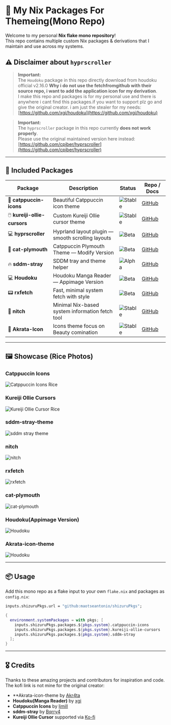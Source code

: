 # 🚀 My Nix Packages For Themeing(Mono Repo)

Welcome to my personal **Nix flake mono repository**!  
This repo contains multiple custom Nix packages & derivations that I maintain and use across my systems.

## ⚠️ Disclaimer about `hyprscroller`

> **Important:**  
> The `Houdoku` package in this repo directly download from houdoku official v2.16.0 **Why i do not use the fetchfromgithub with their source repo, i want to add the application icon for my derivation**.  
> I make this repo and packages is for my personal use and there is anywhere i cant find this packages.if you want to support plz go and give the original creator. i am just the stealer for my needs:  
> [https://github.com/xgi/houdoku](https://github.com/xgi/houdoku)



> **Important:**  
> The `hyprscroller` package in this repo currently **does not work properly**.  
> Please use the original maintained version here instead:  
> [https://github.com/cpiber/hyprscroller](https://github.com/cpiber/hyprscroller)

---

## 🔧 Included Packages

| Package                   | Description                                          | Status                                            | Repo / Docs                                        |
|---------------------------|------------------------------------------------------|---------------------------------------------------|---------------------------------------------------|
| 🎨 **catppuccin-icons**        | Beautiful Catppuccin icon theme                       | ![Stable](https://img.shields.io/badge/status-stable-brightgreen) | [GitHub](https://github.com/maotseantonio/catppuccin-icons)       |
| 🖱️ **kureiji-ollie-cursors**  | Custom Kureiji Ollie cursor theme                     | ![Stable](https://img.shields.io/badge/status-stable-brightgreen) | [GitHub](https://github.com/maotseantonio/Kureiji-Ollie-Cursors)  |
| 💻 **hyprscroller**            | Hyprland layout plugin — smooth scrolling layouts     | ![Beta](https://img.shields.io/badge/status-beta-yellow)         | [GitHub](https://github.com/maotseantonio/hyprscroller)           |
| 🎨 **cat-plymouth**            | Catppuccin Plymouth Theme —  Modify Version     | ![Beta](https://img.shields.io/badge/status-stable-brightgreen)         | [GitHub](https://github.com/maotseantonio/cat-plymouth)           |
 🔥 **sddm-stray**              | SDDM tray and theme helper                           | ![Alpha](https://img.shields.io/badge/status-alpha-red)          | [GitHub](https://github.com/maotseantonio/sddm-stray-flakes)      |
| 💻 **Houdoku**            | Houdoku Manga Reader —  Appimage Version        | ![Beta](https://img.shields.io/badge/status-beta-yellow)         | [GitHub](https://github.com/maotseantonio/hyprscroller)           |
| 📟 **rxfetch**                 | Fast, minimal system fetch with style                | ![Beta](https://img.shields.io/badge/status-beta-yellow)         | [GitHub](https://github.com/mngshm/rxfetch.git)                |
| 🌿 **nitch**                   | Minimal Nix-based system information fetch tool      | ![Stable](https://img.shields.io/badge/status-stable-brightgreen) | [GitHub](https://github.com/ssleert/nitch.git)                  |
| 🌿 **Akrata-Icon**                   | Icons theme focus on Beauty comination      | ![Stable](https://img.shields.io/badge/status-stable-brightgreen) | [GitHub](https://github.com/Akr4ta/akrata-icon-theme.git)                  |
---
## 🖼️ Showcase (Rice Photos)

### Catppuccin Icons  
![Catppuccin Icons Rice](./assets/main.svg)

### Kureiji Ollie Cursors  
![Kureiji Ollie Cursor Rice](./assets/preview3.gif)

### sddm-stray-theme  
![sddm stray theme](./assets/preview.gif)

### nitch 
![nitch](./assets/nitch.png)

### rxfetch
![rxfetch](./assets/rxfetch.png)

### cat-plymouth
![cat-plymouth](./assets/plymouth.gif)


### Houdoku(Appimage Version)
![Houdoku](./assets/houdoku.png)

### Akrata-icon-theme
![Houdoku](./assets/ex_image.webp)


---

## 📦 Usage

Add this mono repo as a flake input to your own `flake.nix` and packages as `config.nix`:

```nix
inputs.shizuruPkgs.url = "github:maotseantonio/shizuruPkgs";

{
  environment.systemPackages = with pkgs; [
    inputs.shizuruPkgs.packages.${pkgs.system}.catppuccin-icons
    inputs.shizuruPkgs.packages.${pkgs.system}.kureiji-ollie-cursors
    inputs.shizuruPkgs.packages.${pkgs.system}.sddm-stray
  ];
}
```
---

## 🎖️ Credits

Thanks to these amazing projects and contributors for inspiration and code. The kofi link is not mine for the original creator:
- **Akrata-icon-theme by [Akr4ta](https://github.com/Akr4ta/akrata-icon-theme.git)
- **Houdoku(Manga Reader)** by [xgi](https://github.com/xgi/houdoku)  
- **Catppuccin Icons** by [ljmill](https://github.com/ljmill/catppuccin-icons)  
- **sddm-stray** by [Bqrry4](https://github.com/Bqrry4/sddm-stray)  
- **Kureiji Ollie Cursor** supported via [Ko-fi](https://ko-fi.com/s/0f16e071d4)  
